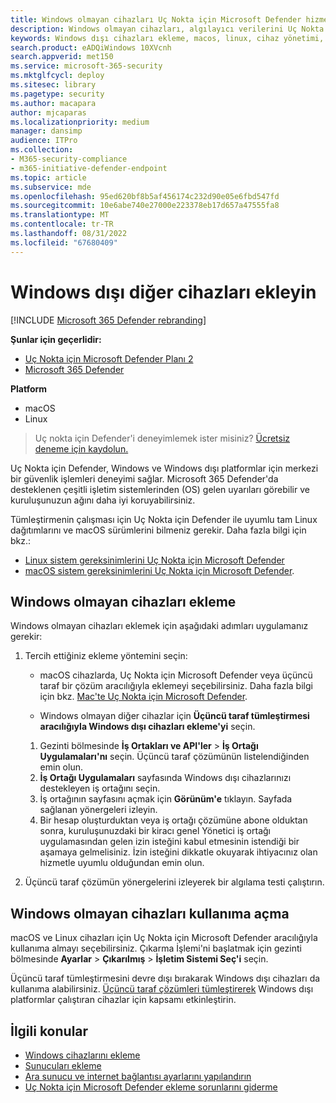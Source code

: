 ```yaml
---
title: Windows olmayan cihazları Uç Nokta için Microsoft Defender hizmetine ekleme
description: Windows olmayan cihazları, algılayıcı verilerini Uç Nokta için Microsoft Defender hizmetine gönderebilecekleri şekilde yapılandırın.
keywords: Windows dışı cihazları ekleme, macos, linux, cihaz yönetimi, Uç Nokta için Microsoft Defender cihazları yapılandırma
search.product: eADQiWindows 10XVcnh
search.appverid: met150
ms.service: microsoft-365-security
ms.mktglfcycl: deploy
ms.sitesec: library
ms.pagetype: security
ms.author: macapara
author: mjcaparas
ms.localizationpriority: medium
manager: dansimp
audience: ITPro
ms.collection:
- M365-security-compliance
- m365-initiative-defender-endpoint
ms.topic: article
ms.subservice: mde
ms.openlocfilehash: 95ed620bf8b5af456174c232d90e05e6fbd547fd
ms.sourcegitcommit: 10e6abe740e27000e223378eb17d657a47555fa8
ms.translationtype: MT
ms.contentlocale: tr-TR
ms.lasthandoff: 08/31/2022
ms.locfileid: "67680409"
---
```

# <a name="onboard-non-windows-devices"></a>Windows dışı diğer cihazları ekleyin

[!INCLUDE [Microsoft 365 Defender rebranding](../../includes/microsoft-defender.md)]


**Şunlar için geçerlidir:**
- [Uç Nokta için Microsoft Defender Planı 2](https://go.microsoft.com/fwlink/p/?linkid=2154037)
- [Microsoft 365 Defender](https://go.microsoft.com/fwlink/?linkid=2118804)

**Platform**
- macOS
- Linux

> Uç nokta için Defender'i deneyimlemek ister misiniz? [Ücretsiz deneme için kaydolun.](https://signup.microsoft.com/create-account/signup?products=7f379fee-c4f9-4278-b0a1-e4c8c2fcdf7e&ru=https://aka.ms/MDEp2OpenTrial?ocid=docs-wdatp-nonwindows-abovefoldlink)

Uç Nokta için Defender, Windows ve Windows dışı platformlar için merkezi bir güvenlik işlemleri deneyimi sağlar. Microsoft 365 Defender'da desteklenen çeşitli işletim sistemlerinden (OS) gelen uyarıları görebilir ve kuruluşunuzun ağını daha iyi koruyabilirsiniz.

Tümleştirmenin çalışması için Uç Nokta için Defender ile uyumlu tam Linux dağıtımlarını ve macOS sürümlerini bilmeniz gerekir. Daha fazla bilgi için bkz.:

- [Linux sistem gereksinimlerini Uç Nokta için Microsoft Defender](microsoft-defender-endpoint-linux.md#system-requirements)
- [macOS sistem gereksinimlerini Uç Nokta için Microsoft Defender](microsoft-defender-endpoint-mac.md#system-requirements).

## <a name="onboarding-non-windows-devices"></a>Windows olmayan cihazları ekleme

Windows olmayan cihazları eklemek için aşağıdaki adımları uygulamanız gerekir:

1. Tercih ettiğiniz ekleme yöntemini seçin:

   - macOS cihazlarda, Uç Nokta için Microsoft Defender veya üçüncü taraf bir çözüm aracılığıyla eklemeyi seçebilirsiniz. Daha fazla bilgi için bkz. [Mac'te Uç Nokta için Microsoft Defender](/microsoft-365/security/defender-endpoint/microsoft-defender-endpoint-mac).

   - Windows olmayan diğer cihazlar için **Üçüncü taraf tümleştirmesi aracılığıyla Windows dışı cihazları ekleme'yi** seçin.
    1. Gezinti bölmesinde **İş Ortakları ve API'ler** \> **İş Ortağı Uygulamaları'nı** seçin. Üçüncü taraf çözümünün listelendiğinden emin olun.
    2. **İş Ortağı Uygulamaları** sayfasında Windows dışı cihazlarınızı destekleyen iş ortağını seçin.
    3. İş ortağının sayfasını açmak için **Görünüm'e** tıklayın. Sayfada sağlanan yönergeleri izleyin.
    4. Bir hesap oluşturduktan veya iş ortağı çözümüne abone olduktan sonra, kuruluşunuzdaki bir kiracı genel Yönetici iş ortağı uygulamasından gelen izin isteğini kabul etmesinin istendiği bir aşamaya gelmelisiniz. İzin isteğini dikkatle okuyarak ihtiyacınız olan hizmetle uyumlu olduğundan emin olun.

2. Üçüncü taraf çözümün yönergelerini izleyerek bir algılama testi çalıştırın.

## <a name="offboard-non-windows-devices"></a>Windows olmayan cihazları kullanıma açma

macOS ve Linux cihazları için Uç Nokta için Microsoft Defender aracılığıyla kullanıma almayı seçebilirsiniz. Çıkarma İşlemi'ni başlatmak için gezinti bölmesinde **Ayarlar** \> **Çıkarılmış** \> **İşletim Sistemi Seç'i** seçin.

Üçüncü taraf tümleştirmesini devre dışı bırakarak Windows dışı cihazları da kullanıma alabilirsiniz. [Üçüncü taraf çözümleri tümleştirerek](https://security.microsoft.com/interoperability/partners) Windows dışı platformlar çalıştıran cihazlar için kapsamı etkinleştirin.

## <a name="related-topics"></a>İlgili konular
- [Windows cihazlarını ekleme](configure-endpoints.md)
- [Sunucuları ekleme](configure-server-endpoints.md)
- [Ara sunucu ve internet bağlantısı ayarlarını yapılandırın](configure-proxy-internet.md)
- [Uç Nokta için Microsoft Defender ekleme sorunlarını giderme](troubleshoot-onboarding.md)
